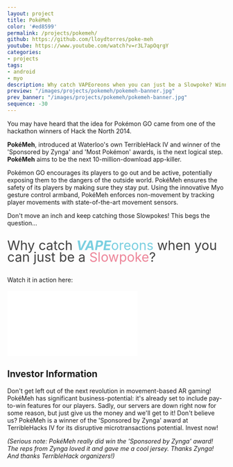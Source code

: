 ```yaml
---
layout: project
title: PokéMeh
color: '#ed8599'
permalink: /projects/pokemeh/
github: https://github.com/lloydtorres/poke-meh
youtube: https://www.youtube.com/watch?v=r3L7apOqrgY
categories:
- projects
tags:
- android
- myo
description: Why catch VAPEoreons when you can just be a Slowpoke? Winner of two awards at TerribleHack IV.
preview: "/images/projects/pokemeh/pokemeh-banner.jpg"
prev_banner: "/images/projects/pokemeh/pokemeh-banner.jpg"
sequence: -30
---
```


<p>You may have heard that the idea for Pokémon GO came from one of the hackathon winners of Hack the North 2014.</p>

<p class="featuretext-md"><strong>PokéMeh</strong>, introduced at Waterloo's own TerribleHack IV and winner of the 'Sponsored by Zynga' and 'Most Pokémon' awards, is the next logical step. <strong>PokéMeh</strong> aims to be the next 10-million-download app-killer.</p>

<p>Pokémon GO encourages its players to go out and be active, potentially exposing them to the dangers of the outside world. PokéMeh ensures the safety of its players by making sure they stay put. Using the innovative Myo gesture control armband, PokéMeh enforces non-movement by tracking player movements with state-of-the-art movement sensors.</p>

<p>Don't move an inch and keep catching those Slowpokes! This begs the question...</p>

<p style="font-size: 30px; font-weight: 400; color: #424242; line-height: 0.9;">Why catch <span style="color: #7acfe0;"><strong><em>VAPE</em></strong>oreons</span> when you can just be a <span style="color: #ed8599;">Slowpoke</span>?</p>

<p>Watch it in action here:</p>

<div class="embed-responsive embed-responsive-16by9 col-center paddup" style="margin-top: 17px;">
    <iframe src="//www.youtube.com/embed/r3L7apOqrgY" frameborder="0" allowfullscreen></iframe>
</div>

## Investor Information

<p>Don't get left out of the next revolution in movement-based AR gaming! PokéMeh has significant business-potential: it's already set to include pay-to-win features for our players. Sadly, our servers are down right now for some reason, but just give us the money and we'll get to it! Don't believe us? PokéMeh is a winner of the 'Sponsored by Zynga' award at TerribleHacks IV for its disruptive microtransactions potential. Invest now!</p>

<p><em>(Serious note: PokéMeh really did win the 'Sponsored by Zynga' award! The reps from Zynga loved it and gave me a cool jersey. Thanks Zynga! And thanks TerribleHack organizers!)</em></p>

